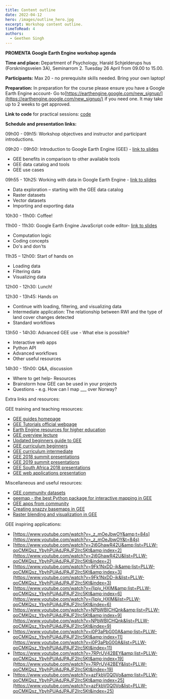 ```yaml
---
title: Content outline
date: 2022-04-12
hero: /images/outline_hero.jpg
excerpt: Workshop content outline.
timeToRead: 4
authors:
  - Geethen Singh
---
```


**PROMENTA Google Earth Engine workshop agenda**

**Time and place:** Department of Psychology, Harald Schjelderups hus (Forskningsveien 3A), Seminarrom 2. Tuesday 26 April from 09.00 to 15.00.

**Participants:** Max 20 - no prerequisite skills needed. Bring your own laptop!

**Preparation:** In preparation for the course please ensure you have a Google Earth Engine account- Go to[https://earthengine.google.com/new_signup/](https://earthengine.google.com/new_signup/) if you need one. It may take up to 2 weeks to get approved.

**Link to code** for practical sessions: [code](https://code.earthengine.google.com/?accept_repo=users/zandersamuel/ee101_UiO)

**Schedule and presentation links:**

09h00 - 09h15: Workshop objectives and instructor and participant introductions.

09h20 - 09h50: Introduction to Google Earth Engine (GEE) - [link to slides](https://docs.google.com/presentation/d/1U_j2UTFwzeyQ8IFSz8CZYrwwV0d0DN--I6bObjA3Hbw/edit?usp=sharing)

* GEE benefits in comparison to other available tools
* GEE data catalog and tools
* GEE use cases

09h55 - 10h25: Working with data in Google Earth Engine - [link to slides](https://docs.google.com/presentation/d/1BNHe0_atNFz7y6k9_jxNr_XOe4aKOgKC2a4_t87QpU8/edit?usp=sharing)

* Data exploration – starting with the GEE data catalog
* Raster datasets
* Vector datasets
* Importing and exporting data

10h30 - 11h00: Coffee!

11h00 - 11h30: Google Earth Engine JavaScript code editor- [link to slides](https://docs.google.com/presentation/d/1xEOyGng4i1rb7D5podG5bks5NjKL1gUZNEjXk-3kfFk/edit?usp=sharing)

* Computation logic
* Coding concepts
* Do's and don'ts

11h35 – 12h00:  Start of hands on

* Loading data
* Filtering data
* Visualizing data

12h00 - 12h30: Lunch!

12h30 - 13h45: Hands on

* Continue with loading, filtering, and visualizing data
* Intermediate application: The relationship between RWI and the type of land cover changes detected
* Standard workflows

13h50 - 14h30: Advanced GEE use - What else is possible?

* Interactive web apps
* Python API
* Advanced workflows
* Other useful resources

14h30 - 15h00: Q&A, discussion

* Where to get help- Resources
* Brainstorm how GEE can be used in your projects
* Questions - e.g. How can I map ___ over Norway?

Extra links and resources:

GEE training and teaching resources:

* [GEE guides homepage](https://developers.google.com/earth-engine)
* [GEE Tutorials official webpage](https://developers.google.com/earth-engine/tutorial_js_03)
* [Earth Engine resources for higher education](https://developers.google.com/earth-engine/edu)
* [GEE overview lecture](https://docs.google.com/presentation/d/1hT9q6kWigM1MM3p7IEcvNQlpPvkedW-lgCCrIqbNeis/edit#slide=id.gf25d1e84d_0_401)
* [Updated beginners guide to GEE](https://twitter.com/ryan_p_rock/status/1513956685957644294)
* [GEE curriculum beginners](https://docs.google.com/document/d/1ZxRKMie8dfTvBmUNOO0TFMkd7ELGWf3WjX0JvESZdOE/edit)
* [GEE curriculum intermediate](https://docs.google.com/document/d/1keJGLN-j5H5B-kQXdwy0ryx6E8j2D9KZVEUD-v9evys/edit)
* [GEE 2018 summit presentations](https://sites.google.com/earthoutreach.org/eeus2018/agenda/session-descriptions?authuser=0)
* [GEE 2019 summit presentations](https://sites.google.com/earthoutreach.org/geoforgood19/agenda/breakout-sessions?authuser=0)
* [GEE South Africa 2018 presentations](https://sites.google.com/view/saearthenginetraining/agenda)
* [GEE web applications presentation](https://docs.google.com/presentation/d/1Bl4WF6L_zEWYvOPM3lcyAdq6fFcbccuz4sB2Ei5ksLE/edit#slide=id.g609f2f2b60_0_338)

Miscellaneous and useful resources:

* [GEE community datasets](https://samapriya.github.io/awesome-gee-community-datasets/)
* [geemap - the best Python package for interactive mapping in GEE](https://github.com/giswqs/geemap)
* [GEE apps from community](https://github.com/philippgaertner/awesome-earth-engine-apps)
* [Creating snazzy basemaps in GEE](https://github.com/aazuspan/snazzy)
* [Raster blending and visualization in GEE](https://github.com/jessjaco/gee-blend)

GEE inspiring applications:

* [https://www.youtube.com/watch?v=_z_mOeJbwOY&amp;t=84s](https://www.youtube.com/watch?v=_z_mOeJbwOY&t=84s)
* [https://www.youtube.com/watch?v=2j6GhawR42U&amp;list=PLLW-qoCMKQsz_YbyhPUAdJPAJF2Irc5Kt&amp;index=2](https://www.youtube.com/watch?v=2j6GhawR42U&list=PLLW-qoCMKQsz_YbyhPUAdJPAJF2Irc5Kt&index=2)
* [https://www.youtube.com/watch?v=9Fk1NxDD-ik&amp;list=PLLW-qoCMKQsz_YbyhPUAdJPAJF2Irc5Kt&amp;index=3](https://www.youtube.com/watch?v=9Fk1NxDD-ik&list=PLLW-qoCMKQsz_YbyhPUAdJPAJF2Irc5Kt&index=3)
* [https://www.youtube.com/watch?v=i1jpiy_HXlM&amp;list=PLLW-qoCMKQsz_YbyhPUAdJPAJF2Irc5Kt&amp;index=6](https://www.youtube.com/watch?v=i1jpiy_HXlM&list=PLLW-qoCMKQsz_YbyhPUAdJPAJF2Irc5Kt&index=6)
* [https://www.youtube.com/watch?v=NPbWBICHQnk&amp;list=PLLW-qoCMKQsz_YbyhPUAdJPAJF2Irc5Kt&amp;index=9](https://www.youtube.com/watch?v=NPbWBICHQnk&list=PLLW-qoCMKQsz_YbyhPUAdJPAJF2Irc5Kt&index=9)
* [https://www.youtube.com/watch?v=i0P3aPbG00A&amp;list=PLLW-qoCMKQsz_YbyhPUAdJPAJF2Irc5Kt&amp;index=11](https://www.youtube.com/watch?v=i0P3aPbG00A&list=PLLW-qoCMKQsz_YbyhPUAdJPAJF2Irc5Kt&index=11)
* [https://www.youtube.com/watch?v=7RPrUV42BEY&amp;list=PLLW-qoCMKQsz_YbyhPUAdJPAJF2Irc5Kt&amp;index=19](https://www.youtube.com/watch?v=7RPrUV42BEY&list=PLLW-qoCMKQsz_YbyhPUAdJPAJF2Irc5Kt&index=19)
* [https://www.youtube.com/watch?v=azFkbV0Q0Vo&amp;list=PLLW-qoCMKQsz_YbyhPUAdJPAJF2Irc5Kt&amp;index=25](https://www.youtube.com/watch?v=azFkbV0Q0Vo&list=PLLW-qoCMKQsz_YbyhPUAdJPAJF2Irc5Kt&index=25)
